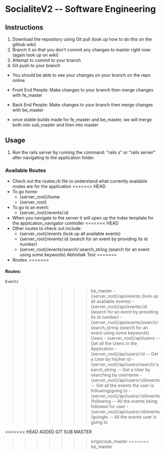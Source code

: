 # SocialiteV2 -- Software Engineering

## Instructions
1. Download the repository using Git pull (look up how to do this on the github wiki)
2. Branch it so that you don't commit any changes to master right now: (again look up on wiki)
3. Attempt to commit to your branch
4. Git push to your branch

- You should be able to see your changes on your branch on the repo online
- Front End People: Make changes to your branch then merge changes with fe_master
- Back End People: Make changes to your branch then merge changes with be_master

- once stable builds made for fe_master and be_master, we will merge both into sub_master and then into master

## Usage
1. Run the rails server by running the command: "rails s" or "rails server" after navigating to the application folder.

### Available Routes
- Check out the routes.rb file to understand what currently available routes are for the application
<<<<<<< HEAD
- To go home:
	- {server_root}/home
	- {server_root}
- To go to an event:
	- {server_root}/events/:id
- When you navigate to the server it will open up the index template for the application_navigator controller
<<<<<<< HEAD
- Other routes to check out include:
	- {server_root}/events (look up all available events)
	- {server_root}/events/:id (search for an event by providing its id number)
	- {server_root}/events/search/:search_string (search for an event using some keywords)
Abhishek Test
=======
- Routes:
=======

#### Routes:
	Events
>>>>>>> be_master
	- {server_root}/api/events (look up all available events)
	- {server_root}/api/events/:id (search for an event by providing its id number)
	- {server_root}/api/events/search/:search_string (search for an event using some keywords)
	Users
	- {server_root}/api/users -- Get all the Users in the Application
	- {server_root}/api/users/:id -- Get a User by his/her id
	- {server_root}/api/users/search/:search_string -- Get a User by searching by username
	- {server_root}/api/users/:id/events -- Get all the events the user is following/going to
	- {server_root}/api/users/:id/events/following -- All the events being followed for user
	- {server_root}/api/users/:id/events/goingto -- All the events user is going to 

<<<<<<< HEAD
ADDED GIT SUB MASTER
>>>>>>> origin/sub_master
=======
>>>>>>> be_master
